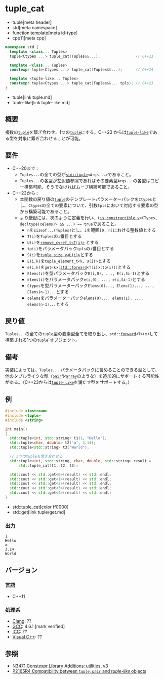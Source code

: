 # tuple_cat
* tuple[meta header]
* std[meta namespace]
* function template[meta id-type]
* cpp11[meta cpp]

```cpp
namespace std {
  template <class... Tuples>
  tuple<Ctypes ...> tuple_cat(Tuples&&...);                // C++11

  template <class... Tuples>
  constexpr tuple<Ctypes ...> tuple_cat(Tuples&&...);      // C++14

  template <tuple-like... Tuples>
  constexpr tuple<Ctypes ...> tuple_cat(Tuples&&... tpls); // C++23
}
```
* tuple[link tuple.md]
* tuple-like[link tuple-like.md]

## 概要
複数の[`tuple`](tuple.md)を繋ぎ合わせ、1つの[`tuple`](tuple.md)にする。C++23 からは[`tuple-like`](tuple-like.md)である型を対象に繋ぎ合わせることが可能。


## 要件
- C++20まで :
    - `Tuples...`の全ての型が[`std::tuple`](tuple.md)`<Args...>`であること。
    - `Tuples...`の各型が左辺値参照であればその要素型`Args...`の各型はコピー構築可能、そうでなければムーブ構築可能であること。
- C++23から :
    - 本関数の戻り値の[`tuple`](tuple.md)のテンプレートパラメーターパックを`Ctypes`とし、`Ctypes`の全ての要素について、引数`tpls`において対応する要素の型から構築可能であること。
    - より厳密には、次のように定義を行い、`(`[`is_constructible_v`](/reference/type_traits/is_constructible.md)`<CTypes, decltype(celems)> && ...) == true`であること。
        - `n`を`sizeof...(Tuples)`とし、`i`を範囲`[0, n)`における整数値とする
        - `T(i)`を`Tuples`の`i`番目とする
        - `U(i)`を[`remove_cvref_t<T(i)>`](/reference/type_traits/remove_cvref.md) とする
        - `tp(i)`をパラメータパック`tpls`の`i`番目とする
        - `S(i)`を[`tuple_size_v<U(i)>`](/reference/tuple/tuple_size.md)とする
        - `E(i,k)`を[`tuple_element_t<k, U(i)>`](/reference/tuple/tuple_element.md)とする
        - `e(i,k)`を`get<k>(`[`std::forward`](/reference/utility/forward.md)`<T(i)>(tp(i)))`とする
        - `Elems(i)`を型パラメータパック`E(i,0), ..., E(i,Si-1)`とする
        - `elems(i)`をパラメータパック`e(i,0), ..., e(i,Si-1)`とする
        - `Ctypes`を型パラメーターパック`Elems(0)..., Elems(1)..., ..., Elems(n-1)...`とする
        - `celems`をパラメーターパック`elems(0)..., elems(1), ..., elems(n-1)...`とする


## 戻り値
`Tuples...`の全ての`tuple`型の要素型全てを取り出し、`std::`[`forward`](/reference/utility/forward.md)`<T>(x)`して構築される1つの[`tuple`](tuple.md)`オブジェクト。


## 備考
実装によっては、`Tuples...` パラメータパックに含めることのできる型として、他のタプルライクな型（[`pair`](/reference/utility/pair.md)や[`array`](/reference/array/array.md)のような）を追加的にサポートする可能性がある。（C++23からは[`tuple-like`](tuple-like.md)を満たす型をサポートする。）


## 例
```cpp example
#include <iostream>
#include <tuple>
#include <string>

int main()
{
  std::tuple<int, std::string> t1(1, "Hello");
  std::tuple<char, double> t2('a', 3.14);
  std::tuple<std::string> t3("World");

  // 3つのtupleを繋ぎ合わせる
  std::tuple<int, std::string, char, double, std::string> result =
      std::tuple_cat(t1, t2, t3);

  std::cout << std::get<0>(result) << std::endl;
  std::cout << std::get<1>(result) << std::endl;
  std::cout << std::get<2>(result) << std::endl;
  std::cout << std::get<3>(result) << std::endl;
  std::cout << std::get<4>(result) << std::endl;
}
```
* std::tuple_cat[color ff0000]
* std::get[link tuple/get.md]

### 出力
```
1
Hello
a
3.14
World
```

## バージョン
### 言語
- C++11

### 処理系
- [Clang](/implementation.md#clang): ??
- [GCC](/implementation.md#gcc): 4.6.1 [mark verified]
- [ICC](/implementation.md#icc): ??
- [Visual C++](/implementation.md#visual_cpp): ??


## 参照
- [N3471 Constexpr Library Additions: utilities, v3](http://www.open-std.org/jtc1/sc22/wg21/docs/papers/2012/n3471.html)
- [P2165R4 Compatibility between `tuple`, `pair` and *tuple-like* objects](https://www.open-std.org/jtc1/sc22/wg21/docs/papers/2022/p2165r4.pdf)
